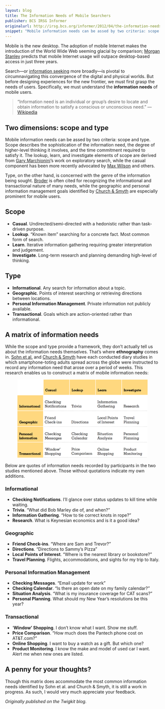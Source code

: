 ```yaml
---
layout: blog
title: The Information Needs of Mobile Searchers
publisher: BCS IRSG Informer
originalurl: http://irsg.bcs.org/informer/2012/04/the-information-needs-of-mobile-searchers/
snippet: "Mobile information needs can be assed by two criteria: scope and type. Scope describes the sophistication of the information need, the degree of higher-level thinking it involves, and the time commitment required to satisfy it. The lookup, learn, and investigate elements of scope are derived from Gary Marchionini’s work on exploratory search, while the casual component has been more recently advocated by Max Wilson and others."
---
```


Mobile is the new desktop. The adoption of mobile Internet makes the introduction of the World Wide Web seeming glacial by comparison; [Morgan Stanley](https://web.archive.org/web/20120201192440/http://www.morganstanley.com/institutional/techresearch/pdfs/Internet_Trends_041210.pdf) predicts that mobile Internet usage will outpace desktop-based access in just three years.

Search—or [information seeking](https://web.archive.org/web/20120201192440/http://en.wikipedia.org/wiki/Information_seeking) more broadly—is pivotal to circumnavigating this convergence of the digital and physical worlds. But before designing experiences for the new frontier, we must first grasp the needs of users. Specifically, we must understand the **information needs** of mobile users.

> “Information need is an individual or group’s desire to locate and obtain information to satisfy a conscious or unconscious need.” — [Wikipedia](https://web.archive.org/web/20120201192440/http://en.wikipedia.org/wiki/Information_needs)


## Two dimensions: scope and type
Mobile information needs can be assed by two criteria: scope and type. Scope describes the sophistication of the information need, the degree of higher-level thinking it involves, and the time commitment required to satisfy it. The lookup, learn, and investigate elements of scope are derived from [Gary Marchionini](https://web.archive.org/web/20120201192440/http://www.inf.unibz.it/~ricci/ISR/papers/p41-marchionini.pdf)’s work on exploratory search, while the casual component has been more recently advocated by [Max Wilson](https://web.archive.org/web/20120201192440/http://www.cs.swansea.ac.uk/~csmax/pubs/HCIR2010.pdf) and others.

Type, on the other hand, is concerned with the genre of the information being sought. [Broder](https://web.archive.org/web/20120201192440/http://www.sigir.org/forum/F2002/broder.pdf) is often cited for recognizing the informational and transactional nature of many needs, while the geographic and personal information management goals identified by [Church & Smyth](https://web.archive.org/web/20120201192440/http://irserver.ucd.ie/dspace/bitstream/10197/1209/1/church3.pdf) are especially prominent for mobile users.

## Scope
* **Casual**. Undirected/semi-directed with a hedonistic rather than task-driven purpose.
* **Lookup**. “Known item” searching for a concrete fact. Most common form of search.
* **Learn**. Iterative information gathering requiring greater interpretation and judgement.
* **Investigate**. Long-term research and planning demanding high-level of thinking.

## Type
* **Informational**. Any search for information about a topic.
* **Geographic**. Points of interest searching or retrieving directions between locations.
* **Personal Information Management**. Private information not publicly available.
* **Transactional**. Goals which are action-oriented rather than informational.

## A matrix of information needs

While the scope and type provide a framework, they don’t actually tell us about the information needs themselves. That’s where **ethnography** comes in. [Sohn et al.](https://web.archive.org/web/20120201192440/http://www.kevinli.net/mobileneeds.pdf) and [Church & Smyth](https://web.archive.org/web/20120201192440/http://irserver.ucd.ie/dspace/bitstream/10197/1209/1/church3.pdf) have each conducted diary studies in which smartphone-toting adults spread across the globe were instructed to record any information need that arose over a period of weeks. This research enables us to construct a matrix of mobile information needs:

<figure class="medium">
	<img src="/resources/images/2011-12-06/mobile-information-needs-tyler-tate.png" alt="A matrix of mobile information needs" />
</figure>

Below are quotes of information needs recorded by participants in the two studies mentioned above. Those without quotations indicate my own additions.

### Informational
* **Checking Notifications**. I’ll glance over status updates to kill time while waiting.
* **Trivia**. “What did Bob Marley die of, and when?”
* **Information Gathering**. “How to tie correct knots in rope?”
* **Research**. What is Keynesian economics and is it a good idea?

### Geographic
* **Friend Check-ins**. “Where are Sam and Trevor?”
* **Directions**. “Directions to Sammy’s Pizza”
* **Local Points of Interest**. “Where is the nearest library or bookstore?”
* **Travel Planning**. Flights, accommodations, and sights for my trip to Italy.

### Personal Information Management
* **Checking Messages**. “Email update for work”
* **Checking Calendar**. “Is there an open date on my family calendar?”
* **Situation Analysis**. “What is my insurance coverage for CAT scans?”
* **Personal Planning**. What should my New Year’s resolutions be this year?

### Transactional
* ‘**Window’ Shopping**. I don’t know what I want. Show me stuff.
* **Price Comparison**. “How much does the Pantech phone cost on AT&T.com?”
* **Online Shopping**. I want to buy a watch as a gift. But which one?
* **Product Monitoring**. I know the make and model of used car I want. Alert me when new ones are listed.


## A penny for your thoughts?
Though this matrix does accommodate the most common information needs identified by Sohn et al. and Church & Smyth, it is still a work in progress. As such, I would very much appreciate your feedback.

*Originally published on the Twigkit blog.*